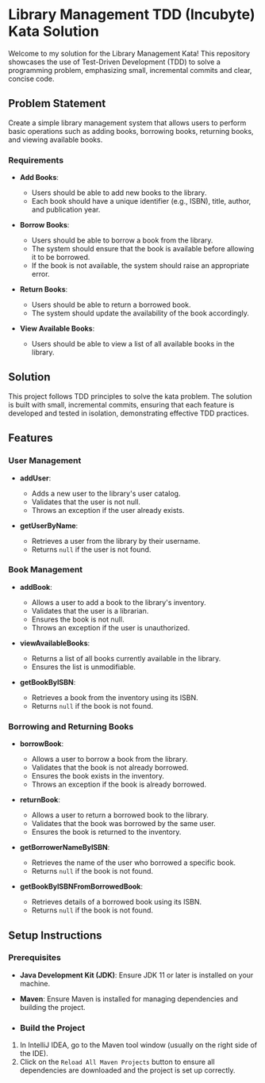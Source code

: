 # Library Management TDD (Incubyte) Kata Solution

Welcome to my solution for the Library Management Kata! This repository showcases the use of Test-Driven Development (TDD) to solve a programming problem, emphasizing small, incremental commits and clear, concise code.

## Problem Statement

Create a simple library management system that allows users to perform basic operations such as adding books, borrowing books, returning books, and viewing available books.

### Requirements

- **Add Books**:
  - Users should be able to add new books to the library.
  - Each book should have a unique identifier (e.g., ISBN), title, author, and publication year.

- **Borrow Books**:
  - Users should be able to borrow a book from the library.
  - The system should ensure that the book is available before allowing it to be borrowed.
  - If the book is not available, the system should raise an appropriate error.

- **Return Books**:
  - Users should be able to return a borrowed book.
  - The system should update the availability of the book accordingly.

- **View Available Books**:
  - Users should be able to view a list of all available books in the library.

## Solution

This project follows TDD principles to solve the kata problem. The solution is built with small, incremental commits, ensuring that each feature is developed and tested in isolation, demonstrating effective TDD practices.

## Features

### User Management

- **addUser**:
  - Adds a new user to the library's user catalog.
  - Validates that the user is not null.
  - Throws an exception if the user already exists.

- **getUserByName**:
  - Retrieves a user from the library by their username.
  - Returns `null` if the user is not found.

### Book Management

- **addBook**:
  - Allows a user to add a book to the library's inventory.
  - Validates that the user is a librarian.
  - Ensures the book is not null.
  - Throws an exception if the user is unauthorized.

- **viewAvailableBooks**:
  - Returns a list of all books currently available in the library.
  - Ensures the list is unmodifiable.

- **getBookByISBN**:
  - Retrieves a book from the inventory using its ISBN.
  - Returns `null` if the book is not found.

### Borrowing and Returning Books

- **borrowBook**:
  - Allows a user to borrow a book from the library.
  - Validates that the book is not already borrowed.
  - Ensures the book exists in the inventory.
  - Throws an exception if the book is already borrowed.

- **returnBook**:
  - Allows a user to return a borrowed book to the library.
  - Validates that the book was borrowed by the same user.
  - Ensures the book is returned to the inventory.

- **getBorrowerNameByISBN**:
  - Retrieves the name of the user who borrowed a specific book.
  - Returns `null` if the book is not found.

- **getBookByISBNFromBorrowedBook**:
  - Retrieves details of a borrowed book using its ISBN.
  - Returns `null` if the book is not found.
## Setup Instructions

### Prerequisites

- **Java Development Kit (JDK)**: Ensure JDK 11 or later is installed on your machine.
- **Maven**: Ensure Maven is installed for managing dependencies and building the project.

- ### Build the Project

1. In IntelliJ IDEA, go to the Maven tool window (usually on the right side of the IDE).
2. Click on the `Reload All Maven Projects` button to ensure all dependencies are downloaded and the project is set up correctly.
